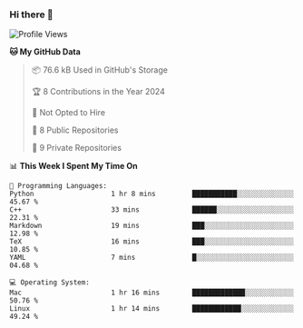 ### Hi there 👋

<!--
**huayuan4396/huayuan4396** is a ✨ _special_ ✨ repository because its `README.md` (this file) appears on your GitHub profile.

Here are some ideas to get you started:

- 🔭 I’m currently working on ...
- 🌱 I’m currently learning ...
- 👯 I’m looking to collaborate on ...
- 🤔 I’m looking for help with ...
- 💬 Ask me about ...
- 📫 How to reach me: ...
- 😄 Pronouns: ...
- ⚡ Fun fact: ...
-->

<!--START_SECTION:waka-->
![Profile Views](http://img.shields.io/badge/Profile%20Views-0-blue)

**🐱 My GitHub Data** 

> 📦 76.6 kB Used in GitHub's Storage 
 > 
> 🏆 8 Contributions in the Year 2024
 > 
> 🚫 Not Opted to Hire
 > 
> 📜 8 Public Repositories 
 > 
> 🔑 9 Private Repositories 
 > 
📊 **This Week I Spent My Time On** 

```text
💬 Programming Languages: 
Python                   1 hr 8 mins         ███████████░░░░░░░░░░░░░░   45.67 % 
C++                      33 mins             ██████░░░░░░░░░░░░░░░░░░░   22.31 % 
Markdown                 19 mins             ███░░░░░░░░░░░░░░░░░░░░░░   12.98 % 
TeX                      16 mins             ███░░░░░░░░░░░░░░░░░░░░░░   10.85 % 
YAML                     7 mins              █░░░░░░░░░░░░░░░░░░░░░░░░   04.68 % 

💻 Operating System: 
Mac                      1 hr 16 mins        █████████████░░░░░░░░░░░░   50.76 % 
Linux                    1 hr 14 mins        ████████████░░░░░░░░░░░░░   49.24 % 
```


<!--END_SECTION:waka-->

